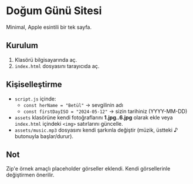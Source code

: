 # Doğum Günü Sitesi
Minimal, Apple esintili bir tek sayfa.

## Kurulum
1) Klasörü bilgisayarında aç.
2) `index.html` dosyasını tarayıcıda aç.

## Kişiselleştirme
- `script.js` içinde:
  - `const herName = "Betül"` → sevgilinin adı
  - `const firstDayISO = "2024-05-12"` → sizin tarihiniz (YYYY-MM-DD)
- `assets` klasörüne kendi fotoğraflarını **1.jpg..6.jpg** olarak ekle veya `index.html` içindeki `<img>` satırlarını güncelle.
- `assets/music.mp3` dosyasını kendi şarkınla değiştir (müzik, üstteki ♪ butonuyla başlar/durur).

## Not
Zip'e örnek amaçlı placeholder görseller eklendi. Kendi görsellerinle değiştirmen önerilir.
